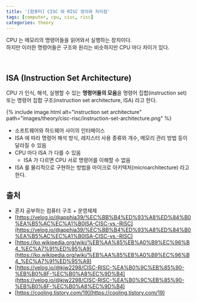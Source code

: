 ```yaml
---
title: '[컴퓨터] CISC 와 RISC 정의와 차이점' 
tags: [computer, cpu, cisc, risc]
categories: theory
---
```


CPU 는 메모리의 명령어들을 읽어와서 실행하는 장치이다.  
하지만 이러한 명령어들은 구조와 원리는 비슷하지만 CPU 마다 차이가 있다.

<!--more-->

<br/>


## ISA (Instruction Set Architecture)


CPU 가 인식, 해석, 실행할 수 있는 **명령어들의 모음**을 명령어 집합(instruction set) 또는 명령어 집합 구조(instruction set architecture, ISA) 라고 한다.

{% include image.html alt="instruction set architecture" path="images/theory/cisc-risc/instruction-set-architecture.png" %}

- 소프트웨어와 하드웨어 사이의 인터페이스
- ISA 에 따라 명령어 해석 방식, 레지스터 사용 종류와 개수, 메모리 관리 방법 등이 달라질 수 있음
- CPU 마다 ISA 가 다를 수 있음
  - ISA 가 다르면 CPU 서로 명령어를 이해할 수 없음
- ISA 를 물리적으로 구현하는 방법을 마이크로 아키텍처(microarchitecture) 라고 한다.
  




## 출처 


- 혼자 공부하는 컴퓨터 구조 + 운영체제
- [https://velog.io/@apphia39/%EC%BB%B4%ED%93%A8%ED%84%B0%EA%B5%AC%EC%A1%B0ISA-CISC-vs.-RISC](https://velog.io/@apphia39/%EC%BB%B4%ED%93%A8%ED%84%B0%EA%B5%AC%EC%A1%B0ISA-CISC-vs.-RISC)
- [https://ko.wikipedia.org/wiki/%EB%AA%85%EB%A0%B9%EC%96%B4_%EC%A7%91%ED%95%A9](https://ko.wikipedia.org/wiki/%EB%AA%85%EB%A0%B9%EC%96%B4_%EC%A7%91%ED%95%A9)
- [https://velog.io/@kjw2298/CISC-RISC-%EA%B0%9C%EB%85%90-%EB%B0%8F-%EC%B0%A8%EC%9D%B4](https://velog.io/@kjw2298/CISC-RISC-%EA%B0%9C%EB%85%90-%EB%B0%8F-%EC%B0%A8%EC%9D%B4)
- [https://cooling.tistory.com/19](https://cooling.tistory.com/19)